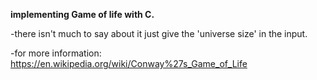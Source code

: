 <b>implementing Game of life with C. </b>

-there isn't much to say about it just give the 'universe size' in the input.

-for more information: https://en.wikipedia.org/wiki/Conway%27s_Game_of_Life

